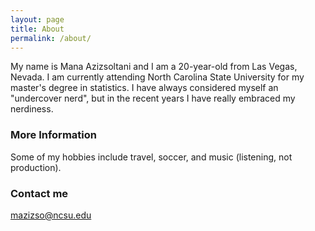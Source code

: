 ```yaml
---
layout: page
title: About
permalink: /about/
---
```


My name is Mana Azizsoltani and I am a 20-year-old from Las Vegas, Nevada. I am currently attending North Carolina State University for my master's degree in statistics. I have always considered myself an "undercover nerd", but in the recent years I have really embraced my nerdiness.

### More Information

Some of my hobbies include travel, soccer, and music (listening, not production).  

### Contact me

[mazizso@ncsu.edu](mailto:mazizso@ncsu.edu)
